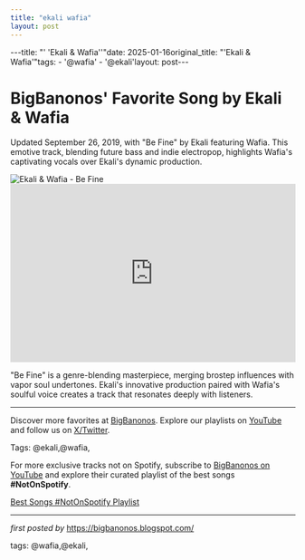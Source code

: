 ```yaml
---
title: "ekali wafia"
layout: post
---
```

---title: "' 'Ekali & Wafia''"date: 2025-01-16original_title: "'Ekali & Wafia'"tags:  - '@wafia'  - '@ekali'layout: post---<!-- Post Title --><h1 >BigBanonos' Favorite Song by Ekali & Wafia</h1> <!-- Introductory Text --><p >Updated September 26, 2019, with "Be Fine" by Ekali featuring Wafia. This emotive track, blending future bass and indie electropop, highlights Wafia's captivating vocals over Ekali's dynamic production.</p> <!-- Featured Image --><div > <img src="https://i.scdn.co/image/ab67616d00001e026455d4b257a1b984032482b2" alt="Ekali & Wafia - Be Fine"></div> <!-- YouTube Video Embed --><div > <iframe width="100%" height="315" src="https://www.youtube.com/embed/PHKZhDk3cXc" title="Ekali - Be Fine (feat. Wafia) [Official Music Video]" frameborder="0" allow="accelerometer; autoplay; clipboard-write; encrypted-media; gyroscope; picture-in-picture; web-share" referrerpolicy="strict-origin-when-cross-origin" allowfullscreen></iframe></div> <!-- Song Information --><div > <p>"Be Fine" is a genre-blending masterpiece, merging brostep influences with vapor soul undertones. Ekali's innovative production paired with Wafia's soulful voice creates a track that resonates deeply with listeners.</p></div> <!-- Footer Links --><hr /><p >Discover more favorites at <a href="https://bigbanonos.blogspot.com/" target="_blank">BigBanonos</a>. Explore our playlists on <a href="https://www.youtube.com/@BigBanonos" target="_blank">YouTube</a> and follow us on <a href="https://x.com/bigbanonos" target="_blank">X/Twitter</a>.</p> <!-- Tags --><p >Tags: @ekali,@wafia,</p><!--Subscribe and Playlist Links--><div>    <p>For more exclusive tracks not on Spotify, subscribe to <a href="https://www.youtube.com/@BigBanonos" target="_blank">BigBanonos on YouTube</a> and explore their curated playlist of the best songs <strong>#NotOnSpotify</strong>.</p>    <p><a href="https://www.youtube.com/playlist?list=PLtuNtuTatqI0kFahUCbtbfenC_ET5O_tr" target="_blank">Best Songs #NotOnSpotify Playlist<br /></a></p></div><hr /><p><em>first posted by</em> <a href="https://bigbanonos.blogspot.com/" rel="noopener" target="_new">https://bigbanonos.blogspot.com/</a></p><p>tags: @wafia,@ekali,</p>